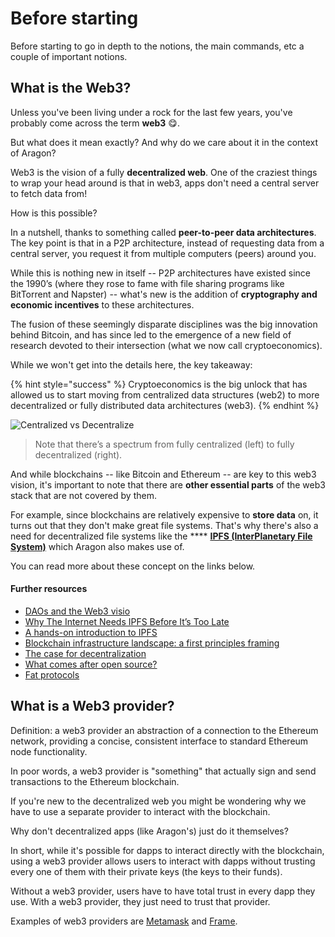 # Before starting

Before starting to go in depth to the notions, the main commands, etc a couple of important notions.

## What is the Web3? <a href="#web3" id="web3"></a>

Unless you've been living under a rock for the last few years, you've probably come across the term **web3** 😋.&#x20;

But what does it mean exactly? And why do we care about it in the context of Aragon?

Web3 is the vision of a fully **decentralized web**. One of the craziest things to wrap your head around is that in web3, apps don't need a central server to fetch data from!

How is this possible?&#x20;

In a nutshell, thanks to something called **peer-to-peer data architectures**. The key point is that in a P2P architecture, instead of requesting data from a central server, you request it from multiple computers (peers) around you.

While this is nothing new in itself -- P2P architectures have existed since the 1990’s (where they rose to fame with file sharing programs like BitTorrent and Napster) -- what's new is the addition of **cryptography and economic incentives** to these architectures.

The fusion of these seemingly disparate disciplines was the big innovation behind Bitcoin, and has since led to the emergence of a new field of research devoted to their intersection (what we now call cryptoeconomics).

While we won't get into the details here, the key takeaway:

{% hint style="success" %}
Cryptoeconomics is the big unlock that has allowed us to start moving from centralized data structures (web2) to more decentralized or fully distributed data architectures (web3).
{% endhint %}

![Centralized vs Decentralize](https://hack.aragon.org/docs/assets/centralized-vs-decentralized-stack-2.png)

> Note that there’s a spectrum from fully centralized (left) to fully decentralized (right).

And while blockchains -- like Bitcoin and Ethereum -- are key to this web3 vision, it's important to note that there are **other essential parts** of the web3 stack that are not covered by them.

For example, since blockchains are relatively expensive to **store data** on, it turns out that they don't make great file systems. That's why there's also a need for decentralized file systems like the **** [**IPFS (InterPlanetary File System)**](https://ipfs.io) which Aragon also makes use of.

You can read more about these concept on the links below.

#### Further resources <a href="#further-resources" id="further-resources"></a>

* [DAOs and the Web3 visio](https://www.youtube.com/watch?v=YG3a5ihbkAQ)
* [Why The Internet Needs IPFS Before It’s Too Late](https://techcrunch.com/2015/10/04/why-the-internet-needs-ipfs-before-its-too-late/)
* [A hands-on introduction to IPFS](https://medium.com/coinmonks/a-hands-on-introduction-to-ipfs-ee65b594937)
* [Blockchain infrastructure landscape: a first principles framing](https://medium.com/@trentmc0/blockchain-infrastructure-landscape-a-first-principles-framing-92cc5549bafe)
* [The case for decentralization](https://a16z.com/2019/04/17/why-work-in-crypto-startup-grind-2019/)
* [What comes after open source?](https://a16z.com/2019/01/22/what-comes-after-open-source/)
* [Fat protocols](http://www.usv.com/blog/fat-protocols)

## What is a Web3 provider? <a href="#web3" id="web3"></a>

Definition: a web3 provider an abstraction of a connection to the Ethereum network, providing a concise, consistent interface to standard Ethereum node functionality.

In poor words, a web3 provider is "something" that actually sign and send transactions to the Ethereum blockchain.

If you're new to the decentralized web you might be wondering why we have to use a separate provider to interact with the blockchain.&#x20;

Why don't decentralized apps (like Aragon's) just do it themselves?

In short, while it's possible for dapps to interact directly with the blockchain, using a web3 provider allows users to interact with dapps without trusting every one of them with their private keys (the keys to their funds).

Without a web3 provider, users have to have total trust in every dapp they use. With a web3 provider, they just need to trust that provider.

Examples of web3 providers are [Metamask](../../../users/products/set-up-metamask/) and [Frame](../../../users/products/set-up-frame-wallet.md).
